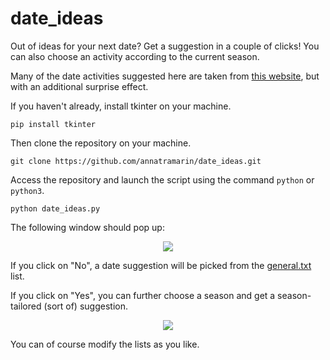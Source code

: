 # date_ideas
Out of ideas for your next date? Get a suggestion in a couple of clicks! You can also choose an activity according to the current season.

Many of the date activities suggested here are taken from [this website](https://www.goodhousekeeping.com/life/relationships/a31405192/cute-romantic-date-ideas/), but with an additional surprise effect.

If you haven't already, install tkinter on your machine.

```
pip install tkinter
```

Then clone the repository on your machine.

```
git clone https://github.com/annatramarin/date_ideas.git
```

Access the repository and launch the script using the command `python` or `python3`.

```
python date_ideas.py
```


The following window should pop up:

<p align="center">
  <img src= "https://github.com/annatramarin/date_ideas/blob/main/window_1.PNG"/>
  </p>

If you click on "No", a date suggestion will be picked from the [general.txt](https://github.com/annatramarin/date_ideas/blob/main/general.txt) list.

If you click on "Yes", you can further choose a season and get a season-tailored (sort of) suggestion.

<p align="center">
  <img src= "https://github.com/annatramarin/date_ideas/blob/main/window_2.PNG"/>
  </p>

You can of course modify the lists as you like.

